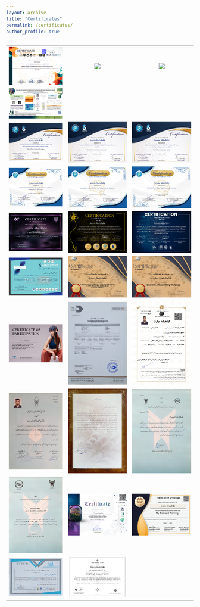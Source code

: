 ```yaml
---
layout: archive
title: "Certificates"
permalink: /certificates/
author_profile: true
---
```


| | | |
|:-------------------------:|:-------------------------:|:-------------------------:|
| <a href="/images/certificate-24.png" target="_blank"><img src="/images/certificate-24.png" /></a> | <a href="/images/certificate-25.png" target="_blank"><img src="/images/certificate-25.png" /></a> | <a href="/images/certificate-27.png" target="_blank"><img src="/images/certificate-27.png" /></a> |
| <a href="/images/certificate-26.png" target="_blank"><img src="/images/certificate-26.png" /></a> |  |  |
| <a href="/images/certificate-01.png" target="_blank"><img src="/images/certificate-01.png" /></a> | <a href="/images/certificate-02.png" target="_blank"><img src="/images/certificate-02.png" /></a> | <a href="/images/certificate-03.png" target="_blank"><img src="/images/certificate-03.png" /></a> |
| <a href="/images/certificate-15.png" target="_blank"><img src="/images/certificate-15.png" /></a> | <a href="/images/certificate-16.png" target="_blank"><img src="/images/certificate-16.png" /></a> | <a href="/images/certificate-23.png" target="_blank"><img src="/images/certificate-23.png" /></a> |
| <a href="/images/certificate-18.jpeg" target="_blank"><img src="/images/certificate-18.jpeg" /></a>  | <a href="/images/certificate-07.png" target="_blank"><img src="/images/certificate-07.png" /></a> | <a href="/images/certificate-08.png" target="_blank"><img src="/images/certificate-08.png" /></a> |
| <a href="/images/certificate-10.png" target="_blank"><img src="/images/certificate-10.png" /></a> | <a href="/images/certificate-09.jpg" target="_blank"><img src="/images/certificate-09.jpg" /></a> | <a href="/images/certificate-14.jpg" target="_blank"><img src="/images/certificate-14.jpg" /></a> |
| <a href="/images/certificate-13.png" target="_blank"><img src="/images/certificate-13.png" /></a> | <a href="/images/certificate-04.jpg" target="_blank"><img src="/images/certificate-04.jpg" /></a> | <a href="/images/certificate-05.png" target="_blank"><img src="/images/certificate-05.png" /></a> |
| <a href="/images/certificate-06.jpg" target="_blank"><img src="/images/certificate-06.jpg" /></a> | <a href="/images/certificate-17.jpg" target="_blank"><img src="/images/certificate-17.jpg" /></a> | <a href="/images/certificate-20.jpg" target="_blank"><img src="/images/certificate-20.jpg" /></a> |
| <a href="/images/certificate-21.jpg" target="_blank"><img src="/images/certificate-21.jpg" /></a> | <a href="/images/certificate-11.jpeg" target="_blank"><img src="/images/certificate-11.jpeg" /></a> | <a href="/images/certificate-12.jpg" target="_blank"><img src="/images/certificate-12.jpg" /></a> |
<a href="/images/certificate-22.jpg" target="_blank"><img src="/images/certificate-22.jpg" /></a> | <a href="/images/certificate-19.png" target="_blank"><img src="/images/certificate-19.png" /></a> |
